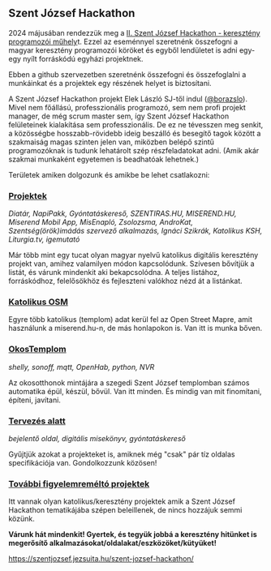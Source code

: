 ## Szent József Hackathon

2024 májusában rendezzük meg a [II. Szent József Hackathon - keresztény programozói műhely](https://www.facebook.com/events/890595452760710)t. 
Ezzel az eseménnyel szeretnénk összefogni a magyar keresztény programozói köröket és egyből lendületet is adni egy-egy nyílt forráskódú egyházi projektnek.

Ebben a github szervezetben szeretnénk összefogni és összefoglalni a munkáinkat és a projektek egy részének helyet is biztosítani.

A Szent József Hackathon projekt Elek László SJ-től indul ([@borazslo](https://github.com/borazslo)).
Mivel nem főállású, professzionális programozó, sem nem profi projekt manager, de még scrum master sem, így Szent József Hackathon felületeinek kialakítása sem professzionális. 
De ez ne tévesszen meg senkit, a közösségbe hosszabb-rövidebb ideig beszálló és besegítő tagok között a szakmaiság magas szinten jelen van, miközben belépő szintű programozóknak is tudunk lehatárolt szép részfeladatokat adni. (Amik akár szakmai munkaként egyetemen is beadhatóak lehetnek.)

Területek amiken dolgozunk és amikbe be lehet csatlakozni:

### [Projektek](/projektek.md)
*Diatár, NapiPakk, Gyóntatáskereső, SZENTIRAS.HU, MISEREND.HU, Miserend Mobil App, MisEnapló, Zsolozsma, AndroKat, Szentség(örök)imádás szervező alkalmazás, Ignáci Szikrák, Katolikus KSH, Liturgia.tv, igemutató*

Már több mint egy tucat olyan magyar nyelvű katolikus digitális keresztény projekt van, amihez valamilyen módon kapcsolódunk. Szívesen bővítjük a listát, és várunk mindenkit aki bekapcsolódna. A teljes listához, forráskódhoz, felelősökhöz és fejleszteni valókhoz nézd át a listánkat.

### [Katolikus OSM](/katolikusOSM.md)
Egyre több katolikus (templom) adat kerül fel az Open Street Mapre, amit használunk a miserend.hu-n, de más honlapokon is. Van itt is munka bőven.

### [OkosTemplom](/okostemplom.md)
*shelly, sonoff, mqtt, OpenHab, python, NVR*

Az okosotthonok mintájára a szegedi Szent József templomban számos automatika épül, készül, bővül. Van itt minden. És mindig van mit finomítani, építeni, javítani.

### [Tervezés alatt](/tervezesalatt.md)
*bejelentő oldal, digitális misekönyv, gyóntatáskereső*

Gyűjtjük azokat a projekteket is, amiknek még "csak" pár tíz oldalas specifikációja van. Gondolkozzunk közösen!

### [További figyelemreméltó projektek](/figyelemremeltoak.md)
Itt vannak olyan katolikus/keresztény projektek amik a Szent József Hackathon tematikájába szépen beleillenek, de nincs hozzájuk semmi közünk.



**Várunk hát mindenkit! Gyertek, és tegyük jobbá a keresztény hitünket is megerősítő alkalmazásokat/oldalakat/eszközöket/kütyüket!**

https://szentjozsef.jezsuita.hu/szent-jozsef-hackathon/
